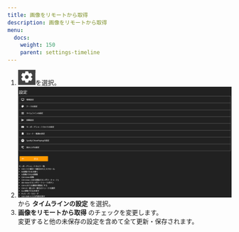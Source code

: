 ```yaml
---
title: 画像をリモートから取得
description: 画像をリモートから取得
menu:
  docs:
    weight: 150
    parent: settings-timeline
---
```



1. ![settings1](https://raw.githubusercontent.com/cutls/TheDeskDocs/master/media/settings1.png)を選択。
1. ![settings2](https://raw.githubusercontent.com/cutls/TheDeskDocs/master/media/settings2.png)から __タイムラインの設定__ を選択。
1.  __画像をリモートから取得__ のチェックを変更します。  
変更すると他の未保存の設定を含めて全て更新・保存されます。

